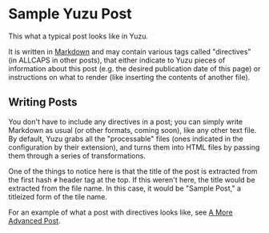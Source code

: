 # Sample Yuzu Post

This what a typical post looks like in Yuzu.

It is written in [Markdown](http://daringfireball.net/projects/markdown/) and may contain various tags called "directives" (in ALLCAPS in other posts), that either indicate to Yuzu pieces of information about this post (e.g. the desired publication date of this page) or instructions on what to render (like inserting the contents of another file).

## Writing Posts

You don't have to include any directives in a post; you can simply write Markdown as usual (or other formats, coming soon), like any other text file. By default, Yuzu grabs all the "processable" files (ones indicated in the configuration by their extension), and turns them into HTML files by passing them through a series of transformations.

One of the things to notice here is that the title of the post is extracted from the first hash `#` header tag at the top. If this weren't here, the title would be extracted from the file name. In this case, it would be "Sample Post," a titleized form of the tile name.

For an example of what a post with directives looks like, see [A More Advanced Post](advanced-posts.html).
